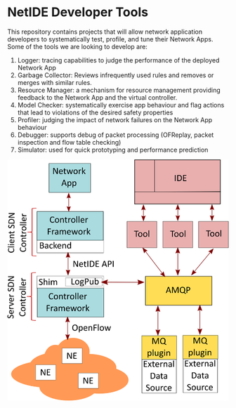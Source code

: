 # NetIDE Developer Tools

This repository contains projects that will allow network application developers to systematically test, profile, and tune their Network Apps. Some of the tools we are looking to develop are:

1. Logger: tracing capabilities to judge the performance of the deployed Network App
2. Garbage Collector: Reviews infrequently used rules and removes or merges with similar rules.
3. Resource Manager: a mechanism for resource management providing feedback to the Network App and the virtual controller.
4. Model Checker: systematically exercise app behaviour and flag actions that lead to violations of the desired safety properties
5. Profiler: judging the impact of network failures on the Network App behaviour
6. Debugger: supports debug of packet processing (OFReplay, packet inspection and flow table checking)
7. Simulator: used for quick prototyping and performance prediction

![Alt text](/NetIDEArch-Tools.png?raw=true " ")

##
